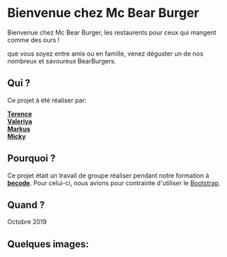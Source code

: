 # Bienvenue chez Mc Bear Burger

Bienvenue chez Mc Bear Burger, les restaurents pour ceux qui mangent comme des ours !   

que vous soyez entre amis ou en famille, venez déguster un de nos nombreux et savoureux BearBurgers. 

## Qui ?

Ce projet à été réaliser par:

[__Terence__](https://github.com/terencehecq)  
[__Valeriya__](https://github.com/ValeriyaKozlova)  
[__Markus__](https://github.com/emilemarkus)  
[__Micky__](https://github.com/MickyCompanie)  

## Pourquoi ?

Ce projet était un travail de groupe réaliser pendant notre formation à [__becode__](https://www.becode.org/index_fr.html). Pour celui-ci, nous avions pour contrainte d'utiliser le [Bootstrap](https://getbootstrap.com/).

## Quand ?

Octobre 2019

## Quelques images: